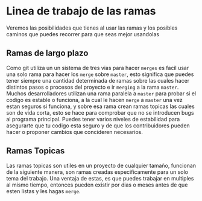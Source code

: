 # Linea de trabajo de las ramas

Veremos las posibilidades que tienes al usar las ramas y los posibles caminos que puedes recorrer para que seas mejor usandolas

## Ramas de largo plazo
Como git utiliza un un sistema de tres vias para hacer `merges` es facil usar una solo rama para hacer los `merge` sobre `master`, esto significa que puedes tener siempre una cantidad determinada de ramas sobre las cuales hacer distintos pasos o procesos del proyecto e ir `merging` a la rama `master`.
Muchos desarrolladores utilizan una rama paralela a `master` para probar si el codigo es estable o funciona, a la cual le hacen `merge` a `master` una vez estan seguros si funciona, y sobre esa rama crean ramas topicas las cuales son de vida corta, esto se hace para comprobar que no se introducen bugs al programa principal.
Puedes tener varios niveles de estabilidad para asegurarte que tu codigo esta seguro y de que los contribuidores pueden hacer o proponer cambios que concideren necesarios.

## Ramas Topicas
Las ramas topicas son utiles en un proyecto de cualquier tamaño, funcionan de la siguiente manera, son ramas creadas especificamente para un solo tema del trabajo.
Una ventaja de estas, es que puedes trabajar en multiples al mismo tiempo, entonces pueden existir por dias o meses antes de que esten listas y les hagas `merge`.
